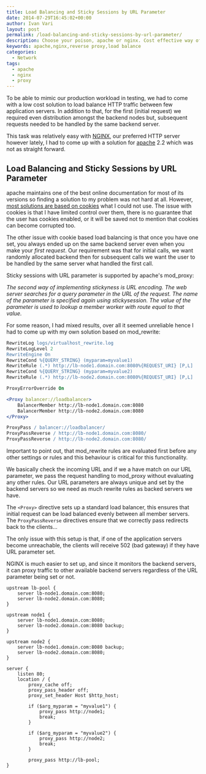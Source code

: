 ```yaml
---
title: Load Balancing and Sticky Sessions by URL Parameter
date: 2014-07-29T16:45:02+00:00
author: Ivan Vari
layout: post
permalink: /load-balancing-and-sticky-sessions-by-url-parameter/
description: Choose your poison, apache or nginx. Cost effective way of reverse proxying, load balancing and sticky sessions by URL parameters for testing.
keywords: apache,nginx,reverse proxy,load balance
categories:
  - Network
tags:
  - apache
  - nginx
  - proxy
---
```

To be able to mimic our production workload in testing, we had to come with a low cost solution to load balance HTTP traffic between few application servers. In addition to
that, for the first (initial request) we required even distribution amongst the backend nodes but, subsequent requests needed to be handled by the same backend server.

This task was relatively easy with <a href="http://nginx.org" target="_blank">NGINX</a>, our preferred HTTP server however lately, I had to come up with a solution for
<a href="http://www.apache.org" target="_blank">apache</a> 2.2 which was not as straight forward.

<!--more-->

## Load Balancing and Sticky Sessions by URL Parameter

apache maintains one of the best online documentation for most of its versions so finding a solution to my problem was not hard at all. However,
<a href="http://httpd.apache.org/docs/2.2/mod/mod_proxy_balancer.html#example" target="_blank">most solutions are based on cookies</a> what I could not use. The issue with
cookies is that I have limited control over them, there is no guarantee that the user has cookies enabled, or it will be saved not to mention that cookies can become corrupted too.

The other issue with cookie based load balancing is that once you have one set, you always ended up on the same backend server even when you make your _first request_.
Our requirement was that for initial calls, we want randomly allocated backend then for subsequent calls we want the user to be handled by the same server what handled the
first call.

Sticky sessions with URL parameter is supported by apache's mod_proxy:

_The second way of implementing stickyness is URL encoding. The web server searches for a query parameter in the URL of the request. The name of the parameter is specified
again using stickysession. The value of the parameter is used to lookup a member worker with route equal to that value._

For some reason, I had mixed results, over all it seemed unreliable hence I had to come up with my own solution based on mod_rewrite:

``` apache
RewriteLog logs/virtualhost_rewrite.log
RewriteLogLevel 2
RewriteEngine On
RewriteCond %{QUERY_STRING} (myparam=myvalue1)
RewriteRule (.*) http://lb-node1.domain.com:8080%{REQUEST_URI} [P,L]
RewriteCond %{QUERY_STRING} (myparam=myvalue2)
RewriteRule (.*) http://lb-node2.domain.com:8080%{REQUEST_URI} [P,L]

ProxyErrorOverride On

<Proxy balancer://loadbalancer>
    BalancerMember http://lb-node1.domain.com:8080
    BalancerMember http://lb-node2.domain.com:8080
</Proxy>

ProxyPass / balancer://loadbalancer/
ProxyPassReverse / http://lb-node1.domain.com:8080/
ProxyPassReverse / http://lb-node2.domain.com:8080/
```

Important to point out, that mod_rewrite rules are evaluated first before any other settings or rules and this behaviour is critical for this functionality.

We basically check the incoming URL and if we a have match on our URL parameter, we pass the request handling to mod_proxy without evaluating any other rules. Our URL parameters
are always unique and set by the backend servers so we need as much rewrite rules as backed servers we have.

The `<Proxy>` directive sets up a standard load balancer, this ensures that initial request can be load balanced evenly between all member servers. The `ProxyPassReverse`
directives ensure that we correctly pass redirects back to the clients...

The only issue with this setup is that, if one of the application servers become unreachable, the clients will receive 502 (bad gateway) if they have URL parameter set.

NGINX is much easier to set up, and since it monitors the backend servers, it can proxy traffic to other available backend servers regardless of the URL parameter being set or not.

``` nginx
upstream lb-pool {
    server lb-node1.domain.com:8080;
    server lb-node2.domain.com:8080;
}

upstream node1 {
    server lb-node1.domain.com:8080;
    server lb-node2.domain.com:8080 backup;
}

upstream node2 {
    server lb-node1.domain.com:8080 backup;
    server lb-node2.domain.com:8080;
}

server {
    listen 80;
    location / {
        proxy_cache off;
        proxy_pass_header off;
        proxy_set_header Host $http_host;

        if ($arg_myparam = "myvalue1") {
            proxy_pass http://node1;
            break;
        }

        if ($arg_myparam = "myvalue2") {
            proxy_pass http://node2;
            break;
        }

        proxy_pass http://lb-pool;
}
```

